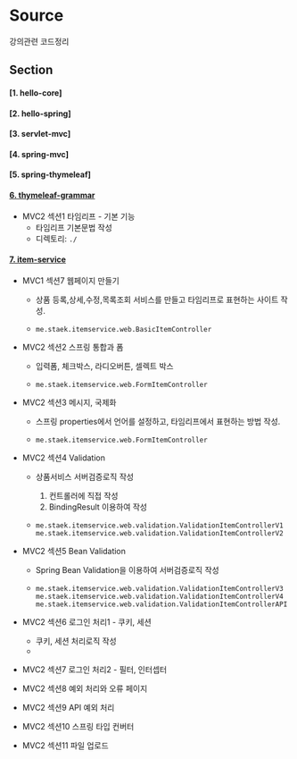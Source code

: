 # Source

강의관련 코드정리



## Section



#### [1. hello-core]

#### [2. hello-spring]

#### [3. servlet-mvc]

#### [4. spring-mvc]

#### [5. spring-thymeleaf]



#### [6. thymeleaf-grammar](./thymeleaf-grammar)

- MVC2 섹션1 타임리프 - 기본 기능
  - 타임리프 기본문법 작성
  - 디렉토리: `./`

#### [7. item-service]()

- MVC1 섹션7 웹페이지 만들기
  - 상품 등록,상세,수정,목록조회 서비스를 만들고 타임리프로 표현하는 사이트 작성.
  
  - ~~~
    me.staek.itemservice.web.BasicItemController
    ~~~
  
- MVC2 섹션2 스프링 통합과 폼
  - 입력폼, 체크박스, 라디오버튼, 셀렉트 박스
  
  - ~~~
    me.staek.itemservice.web.FormItemController
    ~~~
  
- MVC2 섹션3 메시지, 국제화
  - 스프링 properties에서 언어를 설정하고, 타임리프에서 표현하는 방법 작성.
  
  - ~~~
    me.staek.itemservice.web.FormItemController
    ~~~
  
- MVC2 섹션4 Validation
  - 상품서비스 서버검증로직 작성
    1. 컨트롤러에 직접 작성
    2. BindingResult 이용하여 작성
    
  - ~~~
    me.staek.itemservice.web.validation.ValidationItemControllerV1
    me.staek.itemservice.web.validation.ValidationItemControllerV2
    ~~~
  
- MVC2 섹션5 Bean Validation
  - Spring Bean Validation을 이용하여 서버검증로직 작성
  
  - ```
    me.staek.itemservice.web.validation.ValidationItemControllerV3
    me.staek.itemservice.web.validation.ValidationItemControllerV4
    me.staek.itemservice.web.validation.ValidationItemControllerAPI
    ```
  
- MVC2 섹션6 로그인 처리1 - 쿠키, 세션

  - 쿠키, 세션 처리로직 작성
  - 

- MVC2 섹션7 로그인 처리2 - 필터, 인터셉터

- MVC2 섹션8 예외 처리와 오류 페이지

- MVC2 섹션9 API 예외 처리

- MVC2 섹션10 스프링 타입 컨버터

- MVC2 섹션11 파일 업로드
